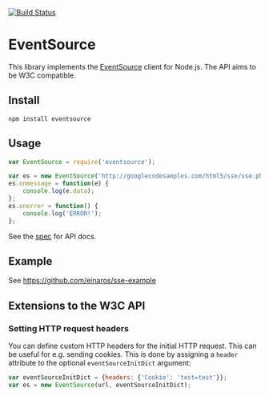 [![Build Status](https://secure.travis-ci.org/aslakhellesoy/eventsource-node.png)](http://travis-ci.org/aslakhellesoy/eventsource-node)

# EventSource

This library implements the [EventSource](http://dev.w3.org/html5/eventsource/) client for Node.js. The API aims to be W3C compatible.

## Install

    npm install eventsource

## Usage

```javascript
var EventSource = require('eventsource');

var es = new EventSource('http://googlecodesamples.com/html5/sse/sse.php');
es.onmessage = function(e) {
    console.log(e.data);
};
es.onerror = function() {
    console.log('ERROR!');
};
```

See the [spec](http://dev.w3.org/html5/eventsource/) for API docs.

## Example

See https://github.com/einaros/sse-example

## Extensions to the W3C API

### Setting HTTP request headers

You can define custom HTTP headers for the initial HTTP request. This can be useful for e.g. sending cookies.
This is done by assigning a `header` attribute to the optional `eventSourceInitDict` argument:

```javascript
var eventSourceInitDict = {headers: {'Cookie': 'test=test'}};
var es = new EventSource(url, eventSourceInitDict);
```
